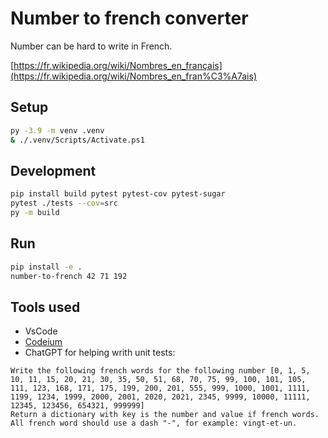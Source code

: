 # Number to french converter

Number can be hard to write in French.

[https://fr.wikipedia.org/wiki/Nombres_en_français](https://fr.wikipedia.org/wiki/Nombres_en_fran%C3%A7ais)

## Setup

```bash
py -3.9 -m venv .venv
& ./.venv/Scripts/Activate.ps1
```

## Development

```bash
pip install build pytest pytest-cov pytest-sugar
pytest ./tests --cov=src
py -m build
```

## Run

```bash
pip install -e .
number-to-french 42 71 192
```

## Tools used

- VsCode
- [Codeium](https://codeium.com)
- ChatGPT for helping writh unit tests:

```text
Write the following french words for the following number [0, 1, 5, 10, 11, 15, 20, 21, 30, 35, 50, 51, 68, 70, 75, 99, 100, 101, 105, 111, 123, 168, 171, 175, 199, 200, 201, 555, 999, 1000, 1001, 1111, 1199, 1234, 1999, 2000, 2001, 2020, 2021, 2345, 9999, 10000, 11111, 12345, 123456, 654321, 999999]
Return a dictionary with key is the number and value if french words.
All french word should use a dash "-", for example: vingt-et-un.
```

